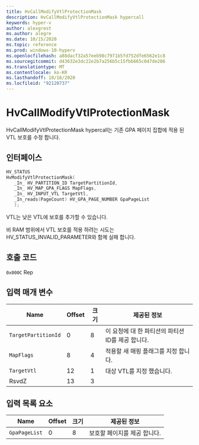 ```yaml
---
title: HvCallModifyVtlProtectionMask
description: HvCallModifyVtlProtectionMask hypercall
keywords: hyper-v
author: alexgrest
ms.author: alegre
ms.date: 10/15/2020
ms.topic: reference
ms.prod: windows-10-hyperv
ms.openlocfilehash: a88dacf32a57eeb98c7971b5fd752dfe6562e1c8
ms.sourcegitcommit: d43632e3dc22e2b7a256b5c15fbb665c047de286
ms.translationtype: MT
ms.contentlocale: ko-KR
ms.lasthandoff: 10/16/2020
ms.locfileid: "92120737"
---
```

# <a name="hvcallmodifyvtlprotectionmask"></a>HvCallModifyVtlProtectionMask

HvCallModifyVtlProtectionMask hypercall는 기존 GPA 페이지 집합에 적용 된 VTL 보호를 수정 합니다.

## <a name="interface"></a>인터페이스

 ```c
HV_STATUS
HvModifyVtlProtectionMask(
    _In_ HV_PARTITION_ID TargetPartitionId,
    _In_ HV_MAP_GPA_FLAGS MapFlags,
    _In_ HV_INPUT_VTL TargetVtl,
    _In_reads(PageCount) HV_GPA_PAGE_NUMBER GpaPageList
    );
 ```

VTL는 낮은 VTL에 보호를 추가할 수 있습니다.

비 RAM 범위에서 VTL 보호를 적용 하려는 시도는 HV_STATUS_INVALID_PARAMETER와 함께 실패 합니다.

## <a name="call-code"></a>호출 코드

`0x000C` Rep

## <a name="input-parameters"></a>입력 매개 변수

| Name                    | Offset     | 크기     | 제공된 정보                      |
|-------------------------|------------|----------|-------------------------------------------|
| `TargetPartitionId`     | 0          | 8        | 이 요청에 대 한 파티션의 파티션 ID를 제공 합니다. |
| `MapFlags`              | 8          | 4        | 적용할 새 매핑 플래그를 지정 합니다. |
| `TargetVtl`             | 12         | 1        | 대상 VTL를 지정 했습니다.                 |
| RsvdZ                   | 13         | 3        |                                           |

## <a name="input-list-element"></a>입력 목록 요소

| Name                    | Offset     | 크기     | 제공된 정보                      |
|-------------------------|------------|----------|-------------------------------------------|
| `GpaPageList`           | 0          | 8        | 보호할 페이지를 제공 합니다.       |